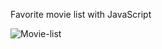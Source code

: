 Favorite movie list with JavaScript



![Movie-list](https://github.com/Hadis-jamali/Favorite-Movie-List/assets/132214893/3cdcbfe9-a597-47ea-88ef-581ffacd16eb)
